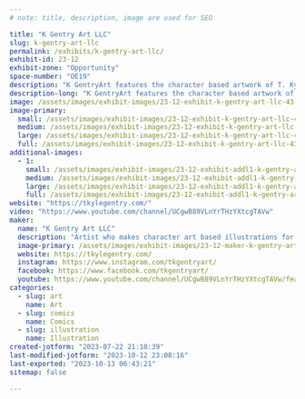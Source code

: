 ```yaml
---
# note: title, description, image are used for SEO

title: "K Gentry Art LLC"
slug: k-gentry-art-llc
permalink: /exhibits/k-gentry-art-llc/
exhibit-id: 23-12
exhibit-zone: "Opportunity"
space-number: "OE19"
description: "K GentryArt features the character based artwork of T. Kyle Gentry. "
description-long: "K GentryArt features the character based artwork of T. Kyle Gentry.  Kyle creates character based illustration and designs for sale as prints, books, and canvases.  He also creates for the animation and publishing industry.  Some of the work he has done is for Disney/ Marvel in children's books tied into the Spidey and His Amazing Friends children's animated show as well as Alice's Wonderland Bakery."
image: /assets/images/exhibit-images/23-12-exhibit-k-gentry-art-llc-43-subwashmontyfinal-web-4626-large.jpg
image-primary: 
  small: /assets/images/exhibit-images/23-12-exhibit-k-gentry-art-llc-43-subwashmontyfinal-web-4626-small.jpg
  medium: /assets/images/exhibit-images/23-12-exhibit-k-gentry-art-llc-43-subwashmontyfinal-web-4626-medium.jpg
  large: /assets/images/exhibit-images/23-12-exhibit-k-gentry-art-llc-43-subwashmontyfinal-web-4626-large.jpg
  full: /assets/images/exhibit-images/23-12-exhibit-k-gentry-art-llc-43-subwashmontyfinal-web-4626-full.jpg
additional-images: 
  - 1:
    small: /assets/images/exhibit-images/23-12-exhibit-addl1-k-gentry-art-llc-aa4-heckles-final-5x7-true-web-small.jpg
    medium: /assets/images/exhibit-images/23-12-exhibit-addl1-k-gentry-art-llc-aa4-heckles-final-5x7-true-web-medium.jpg
    large: /assets/images/exhibit-images/23-12-exhibit-addl1-k-gentry-art-llc-aa4-heckles-final-5x7-true-web-large.jpg
    full: /assets/images/exhibit-images/23-12-exhibit-addl1-k-gentry-art-llc-aa4-heckles-final-5x7-true-web-full.jpg
website: "https://tkylegentry.com/"
video: "https://www.youtube.com/channel/UCgwB89VLnYrTHzYXtcgTAVw"
maker: 
  name: "K Gentry Art LLC"
  description: "Artist who makes character art based illustrations for sale as prints, books, and canvases. "
  image-primary: /assets/images/exhibit-images/23-12-maker-k-gentry-art-llc-subwashmontyfinal-web-medium.jpg
  website: https://tkylegentry.com/
  instagram: https://www.instagram.com/tkgentryart/
  facebook: https://www.facebook.com/tkgentryart/
  youtube: https://www.youtube.com/channel/UCgwB89VLnYrTHzYXtcgTAVw/featured
categories: 
  - slug: art
    name: Art
  - slug: comics
    name: Comics
  - slug: illustration
    name: Illustration
created-jotform: "2023-07-22 21:10:39"
last-modified-jotform: "2023-10-12 23:08:16"
last-exported: "2023-10-13 06:43:21"
sitemap: false

---
```

